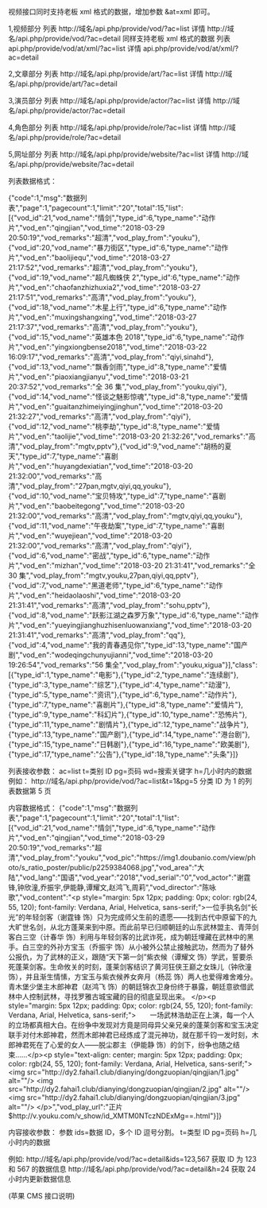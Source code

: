 视频接口同时支持老板 xml 格式的数据，增加参数 &at=xml 即可。

1,视频部分
列表 http://域名/api.php/provide/vod/?ac=list
详情 http://域名/api.php/provide/vod/?ac=detail
同样支持老板 xml 格式的数据
列表 api.php/provide/vod/at/xml/?ac=list
详情 api.php/provide/vod/at/xml/?ac=detail

2,文章部分
列表 http://域名/api.php/provide/art/?ac=list
详情 http://域名/api.php/provide/art/?ac=detail

3,演员部分
列表 http://域名/api.php/provide/actor/?ac=list
详情 http://域名/api.php/provide/actor/?ac=detail

4,角色部分
列表 http://域名/api.php/provide/role/?ac=list
详情 http://域名/api.php/provide/role/?ac=detail

5,网址部分
列表 http://域名/api.php/provide/website/?ac=list
详情 http://域名/api.php/provide/website/?ac=detail

列表数据格式：

{"code":1,"msg":"数据列表","page":1,"pagecount":1,"limit":"20","total":15,"list":[{"vod_id":21,"vod_name":"情剑","type_id":6,"type_name":"动作片","vod_en":"qingjian","vod_time":"2018-03-29 20:50:19","vod_remarks":"超清","vod_play_from":"youku"},{"vod_id":20,"vod_name":"暴力街区","type_id":6,"type_name":"动作片","vod_en":"baolijiequ","vod_time":"2018-03-27 21:17:52","vod_remarks":"超清","vod_play_from":"youku"},{"vod_id":19,"vod_name":"超凡蜘蛛侠 2","type_id":6,"type_name":"动作片","vod_en":"chaofanzhizhuxia2","vod_time":"2018-03-27 21:17:51","vod_remarks":"高清","vod_play_from":"youku"},{"vod_id":18,"vod_name":"木星上行","type_id":6,"type_name":"动作片","vod_en":"muxingshangxing","vod_time":"2018-03-27 21:17:37","vod_remarks":"高清","vod_play_from":"youku"},{"vod_id":15,"vod_name":"英雄本色 2018","type_id":6,"type_name":"动作片","vod_en":"yingxiongbense2018","vod_time":"2018-03-22 16:09:17","vod_remarks":"高清","vod_play_from":"qiyi,sinahd"},{"vod_id":13,"vod_name":"飘香剑雨","type_id":8,"type_name":"爱情片","vod_en":"piaoxiangjianyu","vod_time":"2018-03-21 20:37:52","vod_remarks":"全 36 集","vod_play_from":"youku,qiyi"},{"vod_id":14,"vod_name":"怪谈之魅影惊魂","type_id":8,"type_name":"爱情片","vod_en":"guaitanzhimeiyingjinghun","vod_time":"2018-03-20 21:32:27","vod_remarks":"高清","vod_play_from":"qiyi"},{"vod_id":12,"vod_name":"桃李劫","type_id":8,"type_name":"爱情片","vod_en":"taolijie","vod_time":"2018-03-20 21:32:26","vod_remarks":"高清","vod_play_from":"mgtv,pptv"},{"vod_id":9,"vod_name":"胡杨的夏天","type_id":7,"type_name":"喜剧片","vod_en":"huyangdexiatian","vod_time":"2018-03-20 21:32:00","vod_remarks":"高清","vod_play_from":"27pan,mgtv,qiyi,qq,youku"},{"vod_id":10,"vod_name":"宝贝特攻","type_id":7,"type_name":"喜剧片","vod_en":"baobeitegong","vod_time":"2018-03-20 21:32:00","vod_remarks":"高清","vod_play_from":"mgtv,qiyi,qq,youku"},{"vod_id":11,"vod_name":"午夜劫案","type_id":7,"type_name":"喜剧片","vod_en":"wuyejiean","vod_time":"2018-03-20 21:32:00","vod_remarks":"高清","vod_play_from":"qiyi"},{"vod_id":6,"vod_name":"密战","type_id":6,"type_name":"动作片","vod_en":"mizhan","vod_time":"2018-03-20 21:31:41","vod_remarks":"全 30 集","vod_play_from":"mgtv,youku,27pan,qiyi,qq,pptv"},{"vod_id":7,"vod_name":"黑道老师","type_id":6,"type_name":"动作片","vod_en":"heidaolaoshi","vod_time":"2018-03-20 21:31:41","vod_remarks":"高清","vod_play_from":"sohu,pptv"},{"vod_id":8,"vod_name":"跃影江湖之森罗万象","type_id":6,"type_name":"动作片","vod_en":"yueyingjianghuzhisenluowanxiang","vod_time":"2018-03-20 21:31:41","vod_remarks":"高清","vod_play_from":"qq"},{"vod_id":4,"vod_name":"我的青春遇见你","type_id":13,"type_name":"国产剧","vod_en":"wodeqingchunyujianni","vod_time":"2018-03-20 19:26:54","vod_remarks":"56 集全","vod_play_from":"youku,xigua"}],"class":[{"type_id":1,"type_name":"电影"},{"type_id":2,"type_name":"连续剧"},{"type_id":3,"type_name":"综艺"},{"type_id":4,"type_name":"动漫"},{"type_id":5,"type_name":"资讯"},{"type_id":6,"type_name":"动作片"},{"type_id":7,"type_name":"喜剧片"},{"type_id":8,"type_name":"爱情片"},{"type_id":9,"type_name":"科幻片"},{"type_id":10,"type_name":"恐怖片"},{"type_id":11,"type_name":"剧情片"},{"type_id":12,"type_name":"战争片"},{"type_id":13,"type_name":"国产剧"},{"type_id":14,"type_name":"港台剧"},{"type_id":15,"type_name":"日韩剧"},{"type_id":16,"type_name":"欧美剧"},{"type_id":17,"type_name":"公告"},{"type_id":18,"type_name":"头条"}]}

列表接收参数：
ac=list
t=类别 ID
pg=页码
wd=搜索关键字
h=几小时内的数据
例如： http://域名/api.php/provide/vod/?ac=list&t=1&pg=5 分类 ID 为 1 的列表数据第 5 页

内容数据格式：
{"code":1,"msg":"数据列表","page":1,"pagecount":1,"limit":"20","total":1,"list":[{"vod_id":21,"vod_name":"情剑","type_id":6,"type_name":"动作片","vod_en":"qingjian","vod_time":"2018-03-29 20:50:19","vod_remarks":"超清","vod_play_from":"youku","vod_pic":"https:\/\/img1.doubanio.com\/view\/photo\/s_ratio_poster\/public\/p2259384068.jpg","vod_area":"大陆","vod_lang":"国语","vod_year":"2018","vod_serial":"0","vod_actor":"谢霆锋,钟欣潼,乔振宇,伊能静,谭耀文,赵鸿飞,周莉","vod_director":"陈咏歌","vod_content":"<p style=\"margin: 5px 12px; padding: 0px; color: rgb(24, 55, 120); font-family: Verdana, Arial, Helvetica, sans-serif;\">一位手执名剑“长光”的年轻剑客（谢霆锋 饰）只为完成师父生前的遗愿——找到古代中原留下的九大旷世名剑，从北方蓬莱来到中原。而此前早已归顺朝廷的山东武林盟主、青萍剑客白三空（计春华 饰）利用与年轻剑客的比武诈死，成为朝廷埋藏在武林中的黑手。白三空的外孙方宝玉（乔振宇 饰）从小被外公禁止接触武功，然而为了替外公报仇，为了武林的正义，跟随“天下第一剑”紫衣候（谭耀文 饰）学武，誓要杀死蓬莱剑客。生命攸关的时刻，蓬莱剑客结识了黄河狂侠王巅之女珠儿（钟欣潼 饰），并且渐生情愫，方宝玉与紫衣候养女奔月（杨蕊 饰）两人也爱得难舍难分。青木堡少堡主木郎神君（赵鸿飞 饰）的朝廷锦衣卫身份终于暴露，朝廷意欲借武林中人控制武林，寻找罗雅古城宝藏的目的彻底呈现出来。&nbsp;<\/p><p style=\"margin: 5px 12px; padding: 0px; color: rgb(24, 55, 120); font-family: Verdana, Arial, Helvetica, sans-serif;\">　　一场武林浩劫正在上演，每一个人的立场都真相大白。在纷争中发现对方竟是同母异父亲兄亲的蓬莱剑客和宝玉决定联手对付木郎神君，然而木郎神君已经炼成了混元神功，就在那千钧一发时刻，木郎神君死在了心爱的女人——脱尘郡主（伊能静 饰）的剑下，纷争也随之结束……<\/p><p style=\"text-align: center; margin: 5px 12px; padding: 0px; color: rgb(24, 55, 120); font-family: Verdana, Arial, Helvetica, sans-serif;\"><img src=\"http:\/\/dy2.fahai1.club\/dianying\/dongzuopian\/qingjian\/1.jpg\" alt=\"\"\/> <img src=\"http:\/\/dy2.fahai1.club\/dianying\/dongzuopian\/qingjian\/2.jpg\" alt=\"\"\/> <img src=\"http:\/\/dy2.fahai1.club\/dianying\/dongzuopian\/qingjian\/3.jpg\" alt=\"\"\/> <\/p>","vod_play_url":"正片$http:\/\/v.youku.com\/v_show\/id_XMTM0NTczNDExMg==.html"}]}

内容接收参数：
参数 ids=数据 ID，多个 ID 逗号分割。
t=类型 ID
pg=页码
h=几小时内的数据

例如: http://域名/api.php/provide/vod/?ac=detail&ids=123,567 获取 ID 为 123 和 567 的数据信息
http://域名/api.php/provide/vod/?ac=detail&h=24 获取 24 小时内更新数据信息

(苹果 CMS 接口说明)
